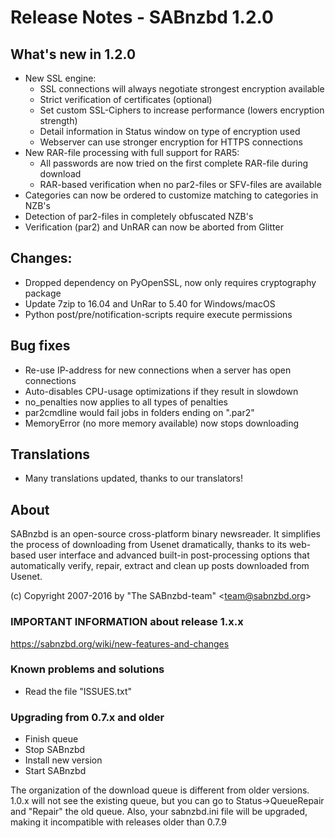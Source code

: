 Release Notes  -  SABnzbd 1.2.0
===============================

## What's new in 1.2.0
- New SSL engine:
  * SSL connections will always negotiate strongest encryption available
  * Strict verification of certificates (optional)
  * Set custom SSL-Ciphers to increase performance (lowers encryption strength)
  * Detail information in Status window on type of encryption used
  * Webserver can use stronger encryption for HTTPS connections
- New RAR-file processing with full support for RAR5:
  * All passwords are now tried on the first complete RAR-file during download
  * RAR-based verification when no par2-files or SFV-files are available
- Categories can now be ordered to customize matching to categories in NZB's
- Detection of par2-files in completely obfuscated NZB's
- Verification (par2) and UnRAR can now be aborted from Glitter

## Changes:
- Dropped dependency on PyOpenSSL, now only requires cryptography package
- Update 7zip to 16.04 and UnRar to 5.40 for Windows/macOS
- Python post/pre/notification-scripts require execute permissions

## Bug fixes
- Re-use IP-address for new connections when a server has open connections
- Auto-disables CPU-usage optimizations if they result in slowdown
- no_penalties now applies to all types of penalties
- par2cmdline would fail jobs in folders ending on ".par2"
- MemoryError (no more memory available) now stops downloading

## Translations
- Many translations updated, thanks to our translators!

## About
  SABnzbd is an open-source cross-platform binary newsreader.
  It simplifies the process of downloading from Usenet dramatically,
  thanks to its web-based user interface and advanced
  built-in post-processing options that automatically verify, repair,
  extract and clean up posts downloaded from Usenet.

  (c) Copyright 2007-2016 by "The SABnzbd-team" \<team@sabnzbd.org\>

### IMPORTANT INFORMATION about release 1.x.x
<https://sabnzbd.org/wiki/new-features-and-changes>

### Known problems and solutions
- Read the file "ISSUES.txt"

### Upgrading from 0.7.x and older
- Finish queue
- Stop SABnzbd
- Install new version
- Start SABnzbd

The organization of the download queue is different from older versions.
1.0.x will not see the existing queue, but you can go to
Status->QueueRepair and "Repair" the old queue.
Also, your sabnzbd.ini file will be upgraded, making it
incompatible with releases older than 0.7.9
